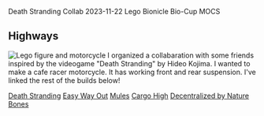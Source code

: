 Death Stranding Collab
2023-11-22
Lego Bionicle Bio-Cup MOCS

## Highways

![Lego figure and motorcycle](https://live.staticflickr.com/65535/53348367432_8d5ca01357_k_d.jpg "Highways")
I organized a collabaration with some friends inspired by the videogame "Death Stranding" by Hideo Kojima. I wanted to make a cafe racer motorcycle. It has working front and rear suspension.
I've linked the rest of the builds below!

[Death Stranding](https://www.flickr.com/photos/lordoblivionthegreat/53348370512/ "Death Stranding")
[Easy Way Out]("https://www.flickr.com/photos/cement_addiction/53349473068 "Easy Way Out")
[Mules](https://www.flickr.com/photos/146387464@N06/53348379962/ "Mules")
[Cargo High]("https://www.flickr.com/photos/196669369@N08/53349250881/ "Cargo High")
[Decentralized by Nature](https://www.flickr.com/photos/daniel_brick_son/53348384147 "Decentralized by Nature")
[Bones]("https://www.flickr.com/photos/195287218@N05/53349256056/ "Bones")
